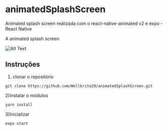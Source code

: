 # animatedSplashScreen
Animated splash screen realizada com o react-native-animated v2 e expo - React Native


A animated splash screen


![Alt Text](https://media.giphy.com/media/0bqWicxK6aVGiHKp7V/giphy.gif)

## Instruções 

1) clonar o repositório 

`git clone https://github.com/Wellbrito29/animatedSplashScreen.git`

2)Instalar o módulos 

`yarn install`

3)Inicializar

`expo start`

